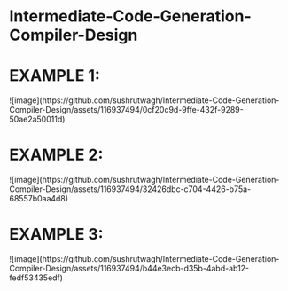 # Intermediate-Code-Generation-Compiler-Design
<h1>EXAMPLE 1:</h1> ![image](https://github.com/sushrutwagh/Intermediate-Code-Generation-Compiler-Design/assets/116937494/0cf20c9d-9ffe-432f-9289-50ae2a50011d) <br>
<h1>EXAMPLE 2:</h1> ![image](https://github.com/sushrutwagh/Intermediate-Code-Generation-Compiler-Design/assets/116937494/32426dbc-c704-4426-b75a-68557b0aa4d8) <br>
<h1>EXAMPLE 3:</h1> ![image](https://github.com/sushrutwagh/Intermediate-Code-Generation-Compiler-Design/assets/116937494/b44e3ecb-d35b-4abd-ab12-fedf53435edf) <br>
